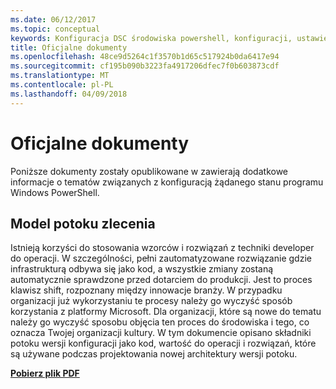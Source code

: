 ```yaml
---
ms.date: 06/12/2017
ms.topic: conceptual
keywords: Konfiguracja DSC środowiska powershell, konfiguracji, ustawienia
title: Oficjalne dokumenty
ms.openlocfilehash: 48ce9d5264c1f3570b1d65c517924b0da6417e94
ms.sourcegitcommit: cf195b090b3223fa4917206dfec7f0b603873cdf
ms.translationtype: MT
ms.contentlocale: pl-PL
ms.lasthandoff: 04/09/2018
---
```

# <a name="whitepapers"></a>Oficjalne dokumenty

Poniższe dokumenty zostały opublikowane w zawierają dodatkowe informacje o tematów związanych z konfiguracją żądanego stanu programu Windows PowerShell.

## <a name="the-release-pipeline-model"></a>Model potoku zlecenia
Istnieją korzyści do stosowania wzorców i rozwiązań z techniki developer do operacji. W szczególności, pełni zautomatyzowane rozwiązanie gdzie infrastrukturą odbywa się jako kod, a wszystkie zmiany zostaną automatycznie sprawdzone przed dotarciem do produkcji. Jest to proces klawisz shift, rozpoznany między innowacje branży. W przypadku organizacji już wykorzystaniu te procesy należy go wyczyść sposób korzystania z platformy Microsoft. Dla organizacji, które są nowe do tematu należy go wyczyść sposobu objęcia ten proces do środowiska i tego, co oznacza Twojej organizacji kultury. W tym dokumencie opisano składniki potoku wersji konfiguracji jako kod, wartość do operacji i rozwiązań, które są używane podczas projektowania nowej architektury wersji potoku.

**[Pobierz plik PDF](http://aka.ms/thereleasepipelinemodelpdf)**
